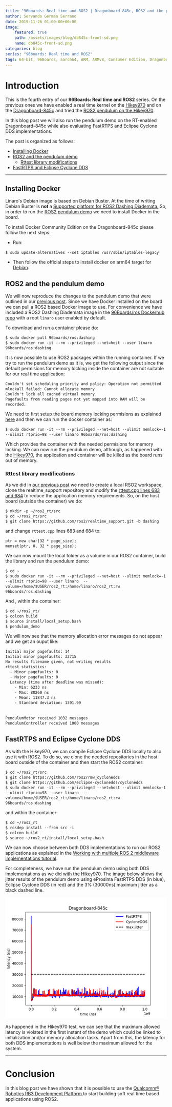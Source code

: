 ```yaml
---
title: "96boards: Real time and ROS2 | Dragonboard-845c, ROS2 and the pendulum demo"
author: Servando German Serrano
date: 2019-11-26 01:00:00+00:00
image:
    featured: true
    path: /assets/images/blog/db845c-front-sd.png
    name: db845c-front-sd.png
categories: blog
series: "96boards: Real time and ROS2"
tags: 64-bit, 96Boards, aarch64, ARM, ARMv8, Consumer Edition, Dragonboard-845c, Linaro, Linux, arm64, real time, ROS2
---
```


# Introduction

This is the fourth entry of our **96Boards: Real time and ROS2** series. On the previous ones we have enabled a real time kernel on the [Hikey970](https://www.96boards.org/blog/hikey970-rt/) and on the [Dragonboard-845c](https://www.96boards.org/blog/db845-rt/) and tried the [ROS2 pendulum on the Hikey970](https://www.96boards.org/blog/hikey970-ros2/).

In this blog post we will also run the pendulum demo on the RT-enabled Dragonboard-845c while also evaluating FastRTPS and Eclipse Cyclone DDS implementations.

The post is organized as follows:
- [Installing Docker](#installing-docker)
- [ROS2 and the pendulum demo](#ros2-and-the-pendulum-demo)
  - [Rttest library modifications](#rttest-library-modifications)
- [FastRTPS and Eclipse Cyclone DDS](#fastrtps-and-eclipse-cyclone-dds)

***

## Installing Docker

Linaro's Debian image is based on Debian Buster. At the time of writing Debian Buster is **not** a [Supported platform for ROS2 Dashing Diademata.](https://index.ros.org/doc/ros2/Releases/Release-Dashing-Diademata/#id3) So, in order to run the [ROS2 pendulum demo](https://index.ros.org//doc/ros2/Tutorials/Real-Time-Programming/) we need to install Docker in the board.

To install Docker Community Edition on the Dragonboard-845c please follow the next steps:

- Run:
```
$ sudo update-alternatives --set iptables /usr/sbin/iptables-legacy
```
- Then follow the official steps to install docker on arm64 target for [Debian](https://docs.docker.com/install/linux/docker-ce/debian/).

## ROS2 and the pendulum demo

We will now reproduce the changes to the pendulum demo that were outlined in our [previous post](https://www.96boards.org/blog/hikey970-ros2/#pendulum-demo). Since we have Docker installed on the board we can pull a ROS2 based Docker image to use. For convenience we have included a ROS2 Dashing Diademata image in the [96Boards/ros Dockerhub repo](https://hub.docker.com/r/96boards/ros/tags) with a root `linaro` user enabled by default.

To download and run a container please do:
```
$ sudo docker pull 96boards/ros:dashing
$ sudo docker run -it --rm --privileged --net=host --user linaro 96boards/ros:dashing
```

It is now possible to use ROS2 packages within the running container. If we try to run the pendulum demo as it is, we get the following output since the default permisions for memory locking inside the container are not suitable for our real time application:
```
Couldn't set scheduling priority and policy: Operation not permitted
mlockall failed: Cannot allocate memory
Couldn't lock all cached virtual memory.
Pagefaults from reading pages not yet mapped into RAM will be recorded.
```

We need to first setup the board memory locking permisions as explained [here](https://index.ros.org//doc/ros2/Tutorials/Real-Time-Programming/#adjust-permissions-for-memory-locking) and then we can run the docker container as:
```
$ sudo docker run -it --rm --privileged --net=host --ulimit memlock=-1 --ulimit rtprio=98 --user linaro 96boards/ros:dashing
```
Which provides the container with the needed permisions for memory locking. We can now run the pendulum demo, although, as happened with the [Hikey970](https://www.96boards.org/blog/hikey970-ros2/#pendulum-demo), the application and container will be killed as the board runs out of memory.

### Rttest library modifications
As we did in [our previous post](https://www.96boards.org/blog/hikey970-ros2/#rttest-library) we need to create a local RSO2 workspace, clone the realtime_support repository and modify the [rttest.cpp lines 683 and 684](https://github.com/ros2/realtime_support/blob/0d39dece4479e471c35dc8387b30022a67169344/rttest/src/rttest.cpp#L683) to reduce the application memory requirements. So, on the host board (outside the container) we do:
```
$ mkdir -p ~/ros2_rt/src
$ cd ~/ros2_rt/src
$ git clone https://github.com/ros2/realtime_support.git -b dashing
```
and change `rttest.cpp` lines 683 and 684 to:
```
ptr = new char[32 * page_size];
memset(ptr, 0, 32 * page_size);
```

We can now mount the local folder as a volume in our ROS2 container, build the library and run the pendulum demo:
```
$ cd ~
$ sudo docker run -it --rm --privileged --net=host --ulimit memlock=-1 --ulimit rtprio=98 --user linaro  --volume=/home/$USER/ros2_rt:/home/linaro/ros2_rt:rw 96boards/ros:dashing
```
And , within the container:
```
$ cd ~/ros2_rt/
$ colcon build
$ source install/local_setup.bash
$ pendulum_demo
```
We will now see that the memory allocation error messages do not appear and we get an ouput like:
```
Initial major pagefaults: 14
Initial minor pagefaults: 32715
No results filename given, not writing results
rttest statistics:
  - Minor pagefaults: 0
  - Major pagefaults: 0
  Latency (time after deadline was missed):
    - Min: 6233 ns
    - Max: 80260 ns
    - Mean: 11847.3 ns
    - Standard deviation: 1391.99


PendulumMotor received 1032 messages
PendulumController received 1000 messages
```

## FastRTPS and Eclipse Cyclone DDS
As with the Hikey970, we can compile Eclipse Cyclone DDS locally to also use it with ROS2. To do so, we clone the needed repositories in the host board outside of the container and then start the ROS2 container:
```
$ cd ~/ros2_rt/src
$ git clone https://github.com/ros2/rmw_cyclonedds
$ git clone https://github.com/eclipse-cyclonedds/cyclonedds
$ sudo docker run -it --rm --privileged --net=host --ulimit memlock=-1 --ulimit rtprio=98 --user linaro  --volume=/home/$USER/ros2_rt:/home/linaro/ros2_rt:rw 96boards/ros:dashing
```
and within the container:
```
$ cd ~/ros2_rt
$ rosdep install --from src -i
$ colcon build
$ source ~/ros2_rt/install/local_setup.bash
```
We can now choose between both DDS implementations to run our ROS2 applications as explained in the [Working with multiple ROS 2 middleware implementations tutorial](https://index.ros.org/doc/ros2/Tutorials/Working-with-multiple-RMW-implementations/).

For completeness, we have run the pendulum demo using both DDS implementations as we did [with the Hikey970](https://www.96boards.org/blog/hikey970-ros2/#fastrtps-vs-eclipse-cyclone-dds-comparison). The image below shows the jitter results of the pendulum demo using eProsima FastRTPS DDS (in blue), Eclipse Cyclone DDS (in red) and the 3% (30000ns) maximum jitter as a black dashed line.

![db845_fastrtps_vs_cyclone](/assets/images/blog/db845_fastrtps_vs_cyclone.png)

As happened in the Hikey970 test, we can see that the maximum allowed latency is violated in the first instant of the demo which could be linked to initialization and/or memory allocation tasks. Apart from this, the latency for both DDS implementations is well below the maximum allowed for the system.

***

# Conclusion

In this blog post we have shown that it is possible to use the [Qualcomm® Robotics RB3 Development Platform ](https://www.96boards.org/product/rb3-platform/) to start building soft real time based applications using ROS2.
